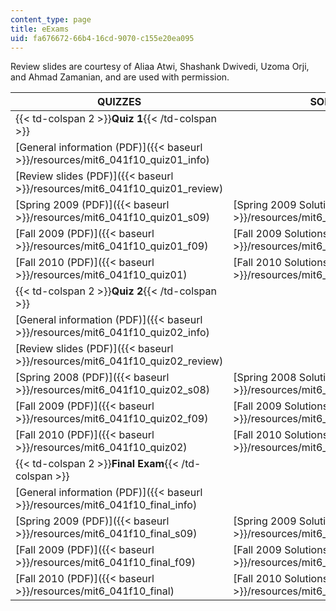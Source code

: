 ```yaml
---
content_type: page
title: eExams
uid: fa676672-66b4-16cd-9070-c155e20ea095
---
```


Review slides are courtesy of Aliaa Atwi, Shashank Dwivedi, Uzoma Orji, and Ahmad Zamanian, and are used with permission.

| QUIZZES | SOLUTIONS |
| --- | --- |
| {{< td-colspan 2 >}}**Quiz 1**{{< /td-colspan >}} ||
| [General information (PDF)]({{< baseurl >}}/resources/mit6_041f10_quiz01_info) | &nbsp; |
| [Review slides (PDF)]({{< baseurl >}}/resources/mit6_041f10_quiz01_review) | &nbsp; |
| [Spring 2009 (PDF)]({{< baseurl >}}/resources/mit6_041f10_quiz01_s09) | [Spring 2009 Solutions (PDF)]({{< baseurl >}}/resources/mit6_041f10_quiz01_s09_sol) |
| [Fall 2009 (PDF)]({{< baseurl >}}/resources/mit6_041f10_quiz01_f09) | [Fall 2009 Solutions (PDF)]({{< baseurl >}}/resources/mit6_041f10_quiz01_f09_sol) |
| [Fall 2010 (PDF)]({{< baseurl >}}/resources/mit6_041f10_quiz01) | [Fall 2010 Solutions (PDF)]({{< baseurl >}}/resources/mit6_041f10_quiz01_sol) |
| {{< td-colspan 2 >}}**Quiz 2**{{< /td-colspan >}} ||
| [General information (PDF)]({{< baseurl >}}/resources/mit6_041f10_quiz02_info) | &nbsp; |
| [Review slides (PDF)]({{< baseurl >}}/resources/mit6_041f10_quiz02_review) | &nbsp; |
| [Spring 2008 (PDF)]({{< baseurl >}}/resources/mit6_041f10_quiz02_s08) | [Spring 2008 Solutions (PDF)]({{< baseurl >}}/resources/mit6_041f10_quiz02_s08_sol) |
| [Fall 2009 (PDF)]({{< baseurl >}}/resources/mit6_041f10_quiz02_f09) | [Fall 2009 Solutions (PDF)]({{< baseurl >}}/resources/mit6_041f10_quiz02_f09_sol) |
| [Fall 2010 (PDF)]({{< baseurl >}}/resources/mit6_041f10_quiz02) | [Fall 2010 Solutions (PDF)]({{< baseurl >}}/resources/mit6_041f10_quiz02_sol) |
| {{< td-colspan 2 >}}**Final Exam**{{< /td-colspan >}} ||
| [General information (PDF)]({{< baseurl >}}/resources/mit6_041f10_final_info) | &nbsp; |
| [Spring 2009 (PDF)]({{< baseurl >}}/resources/mit6_041f10_final_s09) | [Spring 2009 Solutions (PDF)]({{< baseurl >}}/resources/mit6_041f10_final_s09_sol) |
| [Fall 2009 (PDF)]({{< baseurl >}}/resources/mit6_041f10_final_f09) | [Fall 2009 Solutions (PDF)]({{< baseurl >}}/resources/mit6_041f10_final_f09_sol) |
| [Fall 2010 (PDF)]({{< baseurl >}}/resources/mit6_041f10_final) | [Fall 2010 Solutions (PDF)]({{< baseurl >}}/resources/mit6_041f10_final_sol)